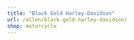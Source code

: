```yaml
---
title: "Black Gold Harley-Davidson"
url: /allen/black-gold-harley-davidson/
shop: motorcycle
---
```

